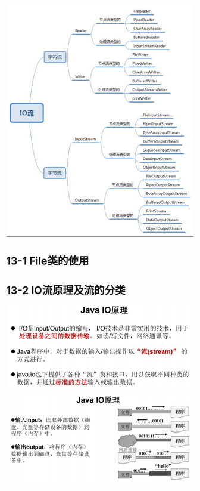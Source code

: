 ![title](https://raw.githubusercontent.com/XJZ-0707/imge/master/gitnote/2019/10/10/io01-1570703965030.jpg)

# 13-1 File类的使用


# 13-2 IO流原理及流的分类
![title](https://raw.githubusercontent.com/XJZ-0707/imge/master/gitnote/2019/10/10/io02-1570704072922.jpg)

![title](https://raw.githubusercontent.com/XJZ-0707/imge/master/gitnote/2019/10/10/io03-1570704093292.jpg)